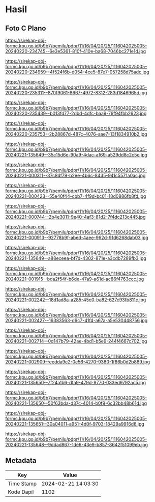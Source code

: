 # Hasil

## Foto C Plano

https://sirekap-obj-formc.kpu.go.id/b9b7/pemilu/pdpr/11/16/04/20/25/1116042025005-20240220-234745--6e3e5361-810f-410e-ba68-7046bc271e1d.jpg

https://sirekap-obj-formc.kpu.go.id/b9b7/pemilu/pdpr/11/16/04/20/25/1116042025005-20240220-234959--4f524f6b-d054-4ce5-87e7-057258d75adc.jpg

https://sirekap-obj-formc.kpu.go.id/b9b7/pemilu/pdpr/11/16/04/20/25/1116042025005-20240220-235311--870f9061-8667-4972-8312-283d1846965d.jpg

https://sirekap-obj-formc.kpu.go.id/b9b7/pemilu/pdpr/11/16/04/20/25/1116042025005-20240220-235439--b013fd77-2dbd-4dfc-baa9-79f94fbb2623.jpg

https://sirekap-obj-formc.kpu.go.id/b9b7/pemilu/pdpr/11/16/04/20/25/1116042025005-20240220-235753--2b28867d-487c-4076-aae7-13f1834910b2.jpg

https://sirekap-obj-formc.kpu.go.id/b9b7/pemilu/pdpr/11/16/04/20/25/1116042025005-20240221-135649--35c15d6e-90a9-4dac-af69-a529dd8c2c5e.jpg

https://sirekap-obj-formc.kpu.go.id/b9b7/pemilu/pdpr/11/16/04/20/25/1116042025005-20240221-000311--37c8df79-b2ee-4b6c-8435-941c5571a0ac.jpg

https://sirekap-obj-formc.kpu.go.id/b9b7/pemilu/pdpr/11/16/04/20/25/1116042025005-20240221-000423--55e40f44-cbb7-4f9d-bc01-18d0886fb8fd.jpg

https://sirekap-obj-formc.kpu.go.id/b9b7/pemilu/pdpr/11/16/04/20/25/1116042025005-20240221-000744--2b4e3011-9e40-4af3-81d2-7f4dc213c445.jpg

https://sirekap-obj-formc.kpu.go.id/b9b7/pemilu/pdpr/11/16/04/20/25/1116042025005-20240221-000913--92778b9f-abed-4aee-962d-91d6268dab03.jpg

https://sirekap-obj-formc.kpu.go.id/b9b7/pemilu/pdpr/11/16/04/20/25/1116042025005-20240221-135649--a88eceea-bf7d-4302-871e-a3cdb7289fb3.jpg

https://sirekap-obj-formc.kpu.go.id/b9b7/pemilu/pdpr/11/16/04/20/25/1116042025005-20240221-001915--bda2f54f-b6de-47a9-a61d-ac86f4763ccc.jpg

https://sirekap-obj-formc.kpu.go.id/b9b7/pemilu/pdpr/11/16/04/20/25/1116042025005-20240221-002242--18d1ad8a-a285-45c0-ba82-627c93fb811c.jpg

https://sirekap-obj-formc.kpu.go.id/b9b7/pemilu/pdpr/11/16/04/20/25/1116042025005-20240221-002427--16383563-d6c7-41f4-a67a-a5e530448756.jpg

https://sirekap-obj-formc.kpu.go.id/b9b7/pemilu/pdpr/11/16/04/20/25/1116042025005-20240221-002714--0d147b79-42ae-4bd1-b5e9-244f4667c702.jpg

https://sirekap-obj-formc.kpu.go.id/b9b7/pemilu/pdpr/11/16/04/20/25/1116042025005-20240221-002909--eedda9e2-0e56-4270-9380-1f66b0d2b889.jpg

https://sirekap-obj-formc.kpu.go.id/b9b7/pemilu/pdpr/11/16/04/20/25/1116042025005-20240221-135650--7f24a1b6-dfa9-479d-9770-033ed9792ac5.jpg

https://sirekap-obj-formc.kpu.go.id/b9b7/pemilu/pdpr/11/16/04/20/25/1116042025005-20240221-135650--50f63bda-d37c-4014-b0f9-6c32bb48b61d.jpg

https://sirekap-obj-formc.kpu.go.id/b9b7/pemilu/pdpr/11/16/04/20/25/1116042025005-20240221-135651--30a04011-a951-4d0f-9703-18429a9916d8.jpg

https://sirekap-obj-formc.kpu.go.id/b9b7/pemilu/pdpr/11/16/04/20/25/1116042025005-20240221-135648--9ddad867-1de6-43e9-b857-8642f51099eb.jpg


## Metadata

| Key        | Value               |
| ---------- | ------------------- |
| Time Stamp | 2024-02-21 14:03:30 |
| Kode Dapil | 1102                |



